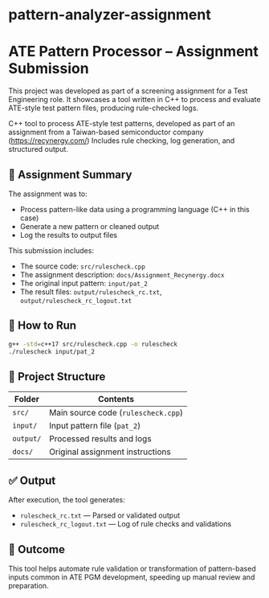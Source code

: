 # pattern-analyzer-assignment

# ATE Pattern Processor – Assignment Submission

This project was developed as part of a screening assignment for a Test Engineering role. It showcases a tool written in C++ to process and evaluate ATE-style test pattern files, producing rule-checked logs.

C++ tool to process ATE-style test patterns, developed as part of an assignment from a Taiwan-based semiconductor company (https://recynergy.com/) Includes rule checking, log generation, and structured output.

## 🧾 Assignment Summary

The assignment was to:
- Process pattern-like data using a programming language (C++ in this case)
- Generate a new pattern or cleaned output
- Log the results to output files

This submission includes:
- The source code: `src/rulescheck.cpp`
- The assignment description: `docs/Assignment_Recynergy.docx`
- The original input pattern: `input/pat_2`
- The result files: `output/rulescheck_rc.txt`, `output/rulescheck_rc_logout.txt`

## 🚀 How to Run

```bash
g++ -std=c++17 src/rulescheck.cpp -o rulescheck
./rulescheck input/pat_2
```

## 📂 Project Structure

| Folder        | Contents                                 |
|---------------|-------------------------------------------|
| `src/`        | Main source code (`rulescheck.cpp`)       |
| `input/`      | Input pattern file (`pat_2`)              |
| `output/`     | Processed results and logs                |
| `docs/`       | Original assignment instructions          |

## ✅ Output

After execution, the tool generates:
- `rulescheck_rc.txt` — Parsed or validated output
- `rulescheck_rc_logout.txt` — Log of rule checks and validations

## 📎 Outcome

This tool helps automate rule validation or transformation of pattern-based inputs common in ATE PGM development, speeding up manual review and preparation.
